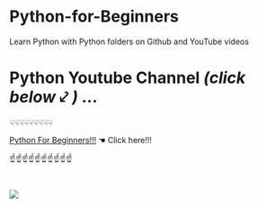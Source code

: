 # **Python-for-Beginners**
Learn Python with Python folders on Github and YouTube videos
# Python Youtube Channel *(click below* ⤦ *)* ...
☟☟☟☟☟☟☟☟☟

[Python For Beginners!!!](https://m.youtube.com/channel/UC0Wfr3r5Mf8_uWf17gC4M3w) ☚ Click here!!!

☝☝☝☝☝☝☝☝☝☝
```
                               
```
![](https://content.instructables.com/ORIG/F2P/ICXA/GFRWS6JP/F2PICXAGFRWS6JP.png?auto=webp)
